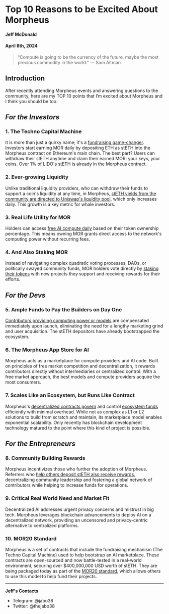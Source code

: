 # Top 10 Reasons to be Excited About Morpheus

#### Jeff McDonald 

#### April 8th, 2024

>“Compute is going to be the currency of the future, maybe the most precious commodity in  the world.” — Sam Altman.

## Introduction
After recently attending Morpheus events and answering questions to the community, here are my TOP 10 points that I’m excited about Morpheus and I think you should be too. 

## _For the Investors_
### 1.	The Techno Capital Machine 
It is more than just a quirky name; it's a [fundraising game-changer](https://github.com/MorpheusAIs/Docs/blob/main/!KEYDOCS%20README%20FIRST!/Capital%20Providers%2C%20MOR20%2C%20TCM/Techno%20Capital%20Machine%20(TCM).md#tcm-smart-contracts-for-fair-launch). Investors start earning MOR daily by depositing ETH as stETH into the Morpheus contract on Ethereum's main chain. The best part? Users can withdraw their stETH anytime and claim their earned MOR: your keys, your coins. Over 1% of LIDO's stETH is already in the Morpheus contract.

### 2.	Ever-growing Liquidity
Unlike traditional liquidity providers, who can withdraw their funds to support a coin's liquidity at any time, in Morpheus, [stETH yields from the community are directed to Uniswap's liquidity pool](https://github.com/MorpheusAIs/Docs/blob/main/!KEYDOCS%20README%20FIRST!/Capital%20Providers%2C%20MOR20%2C%20TCM/Phased%20AMM%20Deployment%20and%20Fair%20Price%20Discovery.md), which only increases daily. This growth is a key metric for whale investors.

### 3.	Real Life Utility for MOR 
Holders can access [free AI compute daily](https://github.com/MorpheusAIs/Docs/blob/main/!KEYDOCS%20README%20FIRST!/Compute%20Providers/Yellowstone%20Compute%20Model.md#accessrate) based on their token ownership percentage. This means owning MOR grants direct access to the network's computing power without recurring fees.

### 4.	And Also Staking MOR 
Instead of navigating complex quadratic voting processes, DAOs, or politically swayed community funds, MOR holders vote directly by [staking their tokens](https://github.com/MorpheusAIs/Docs/blob/main/!KEYDOCS%20README%20FIRST!/Capital%20Providers%2C%20MOR20%2C%20TCM/Techno%20Capital%20Machine%20(TCM).md#extending-the-morpheus-tcm-using-the-mor-token) with new projects they support and receiving rewards for their efforts. 

## _For the Devs_
### 5.	Ample Funds to Pay the Builders on Day One 
[Contributors providing computing power or models](https://github.com/MorpheusAIs/Docs/blob/main/!KEYDOCS%20README%20FIRST!/Code%20Providers/Morpheus%20Builders%20Guide.mdd) are compensated immediately upon launch, eliminating the need for a lengthy marketing grind and user acquisition. The stETH depositors have already bootstrapped the ecosystem. 

### 6.	The Morpheus App Store for AI 
Morpheus acts as a marketplace for compute providers and AI code. Built on principles of free market competition and decentralization, it rewards contributors directly without intermediaries or centralized control. With a free market approach, the best models and compute providers acquire the most consumers. 

### 7.	Scales Like an Ecosystem, but Runs Like Contract
Morpheus's [decentralized contracts govern](https://github.com/MorpheusAIs/Docs/blob/main/!KEYDOCS%20README%20FIRST!/Compute%20Providers/Morpheus%20Lumerin%20Model.md#ecosystem-model) and control [ecosystem funds](https://github.com/MorpheusAIs/Docs/blob/main/!KEYDOCS%20README%20FIRST!/Capital%20Providers%2C%20MOR20%2C%20TCM/The%20Morpheus%20Asset%20Integration%20Framework.md) efficiently with minimal overhead. While not as complex as L1 or L2 solutions to build from scratch and maintain, its marketplace model enables exponential scalability. Only recently has blockchain development technology matured to the point where this kind of project is possible. 

## _For the Entrepreneurs_
### 8.	Community Building Rewards 
Morpheus incentivizes those who further the adoption of Morpheus. Referrers who [help others deposit stETH also receive rewards](https://github.com/MorpheusAIs/MRC/blob/main/IN%20PROGRESS/MRC08.md#2-capital-front-ends), decentralizing community leadership and fostering a global network of contributors while helping to increase funds for operations. 

### 9.	Critical Real World Need and Market Fit
Decentralized AI addresses urgent privacy concerns and mistrust in big tech. Morpheus leverages blockchain advancements to deploy AI on a decentralized network, providing an uncensored and privacy-centric alternative to centralized platforms.

### 10. MOR20 Standard
Morpheus is a set of contracts that include the fundraising mechanism (The Techno Capital Machine) used to help bootstrap an AI marketplace. These contracts are open-sourced and now battle-tested in a real-world environment, securing over $400,000,000 USD worth of stETH. They are being packaged today as part of the [MOR20 standard](https://github.com/MorpheusAIs/Docs/blob/main/!KEYDOCS%20README%20FIRST!/Capital%20Providers%2C%20MOR20%2C%20TCM/Techno%20Capital%20Machine%20(TCM).md#automated-recurring-revenue--rewards-arr-generalizing-the-tcm-model---mor20-token-standard), which allows others to use this model to help fund their projects.

-------------------
**Jeff's Contacts**
- Telegram: @jabo38
- Twitter: @thejabo38
